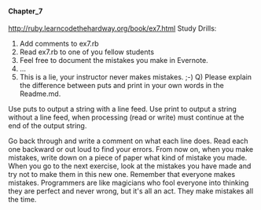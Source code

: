 #### Chapter_7

http://ruby.learncodethehardway.org/book/ex7.html
Study Drills:
1) Add comments to ex7.rb
2) Read ex7.rb to one of you fellow students
3) Feel free to document the mistakes you make in Evernote.
4) ...
5) This is a lie, your instructor never makes mistakes. ;-)
Q) Please explain the difference between puts and print in your own 
words in the Readme.md.

Use puts to output a string with a line feed.
Use print to output a string without a line feed, when processing
(read or write) must continue at the end of the output string.

Go back through and write a comment on what each line does.
Read each one backward or out loud to find your errors.
From now on, when you make mistakes, write down on a piece of paper
 what kind of mistake you made.
When you go to the next exercise, look at the mistakes you have made
 and try not to make them in this new one.
Remember that everyone makes mistakes. Programmers are like magicians
 who fool everyone into thinking they are perfect and never wrong,
  but it's all an act. They make mistakes all the time.
